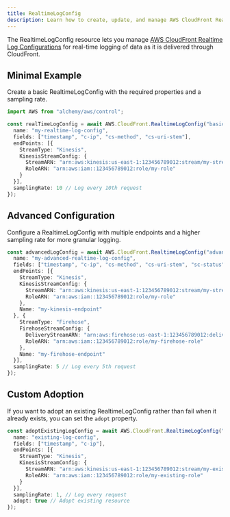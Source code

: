 ```yaml
---
title: RealtimeLogConfig
description: Learn how to create, update, and manage AWS CloudFront RealtimeLogConfigs using Alchemy Cloud Control.
---
```



The RealtimeLogConfig resource lets you manage [AWS CloudFront Realtime Log Configurations](https://docs.aws.amazon.com/cloudfront/latest/userguide/) for real-time logging of data as it is delivered through CloudFront.

## Minimal Example

Create a basic RealtimeLogConfig with the required properties and a sampling rate.

```ts
import AWS from "alchemy/aws/control";

const realTimeLogConfig = await AWS.CloudFront.RealtimeLogConfig("basic-realtime-log-config", {
  name: "my-realtime-log-config",
  fields: ["timestamp", "c-ip", "cs-method", "cs-uri-stem"],
  endPoints: [{
    StreamType: "Kinesis",
    KinesisStreamConfig: {
      StreamARN: "arn:aws:kinesis:us-east-1:123456789012:stream/my-stream",
      RoleARN: "arn:aws:iam::123456789012:role/my-role"
    }
  }],
  samplingRate: 10 // Log every 10th request
});
```

## Advanced Configuration

Configure a RealtimeLogConfig with multiple endpoints and a higher sampling rate for more granular logging.

```ts
const advancedLogConfig = await AWS.CloudFront.RealtimeLogConfig("advanced-realtime-log-config", {
  name: "my-advanced-realtime-log-config",
  fields: ["timestamp", "c-ip", "cs-method", "cs-uri-stem", "sc-status"],
  endPoints: [{
    StreamType: "Kinesis",
    KinesisStreamConfig: {
      StreamARN: "arn:aws:kinesis:us-east-1:123456789012:stream/my-stream",
      RoleARN: "arn:aws:iam::123456789012:role/my-role"
    },
    Name: "my-kinesis-endpoint"
  }, {
    StreamType: "Firehose",
    FirehoseStreamConfig: {
      DeliveryStreamARN: "arn:aws:firehose:us-east-1:123456789012:deliverystream/my-firehose",
      RoleARN: "arn:aws:iam::123456789012:role/my-firehose-role"
    },
    Name: "my-firehose-endpoint"
  }],
  samplingRate: 5 // Log every 5th request
});
```

## Custom Adoption

If you want to adopt an existing RealtimeLogConfig rather than fail when it already exists, you can set the `adopt` property.

```ts
const adoptExistingLogConfig = await AWS.CloudFront.RealtimeLogConfig("existing-realtime-log-config", {
  name: "existing-log-config",
  fields: ["timestamp", "c-ip"],
  endPoints: [{
    StreamType: "Kinesis",
    KinesisStreamConfig: {
      StreamARN: "arn:aws:kinesis:us-east-1:123456789012:stream/my-existing-stream",
      RoleARN: "arn:aws:iam::123456789012:role/my-existing-role"
    }
  }],
  samplingRate: 1, // Log every request
  adopt: true // Adopt existing resource
});
```
